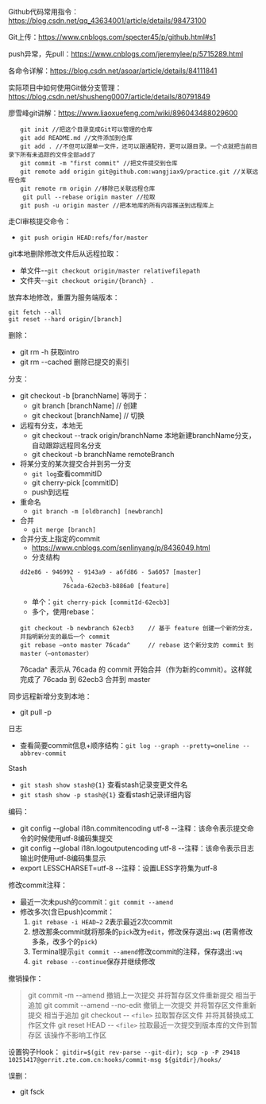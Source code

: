 Github代码常用指令：https://blog.csdn.net/qq_43634001/article/details/98473100

Git上传：https://www.cnblogs.com/specter45/p/github.html#s1

push异常，先pull：https://www.cnblogs.com/jeremylee/p/5715289.html

各命令详解：https://blog.csdn.net/asoar/article/details/84111841

实际项目中如何使用Git做分支管理：https://blog.csdn.net/shusheng0007/article/details/80791849

廖雪峰git讲解：https://www.liaoxuefeng.com/wiki/896043488029600

```
　　git init //把这个目录变成Git可以管理的仓库
　　git add README.md //文件添加到仓库
　　git add . //不但可以跟单一文件，还可以跟通配符，更可以跟目录。一个点就把当前目录下所有未追踪的文件全部add了 
　　git commit -m "first commit" //把文件提交到仓库
　　git remote add origin git@github.com:wangjiax9/practice.git //关联远程仓库
　　git remote rm origin //移除已关联远程仓库
    git pull --rebase origin master //拉取
　　git push -u origin master //把本地库的所有内容推送到远程库上
```

走CI审核提交命令：
* `git push origin HEAD:refs/for/master`

git本地删除修改文件后从远程拉取：
* 单文件--`git checkout origin/master relativefilepath`
* 文件夹--`git checkout origin/{branch} .`

放弃本地修改，重置为服务端版本：
```
git fetch --all
git reset --hard origin/[branch]
```

删除：
* git rm -h 获取intro
* git rm --cached   删除已提交的索引

分支：
* git checkout -b [branchName]  等同于：
    * git branch [branchName]   // 创建
    * git checkout [branchName] // 切换
* 远程有分支，本地无
    * git checkout --track origin/branchName 本地新建branchName分支，自动跟踪远程同名分支
    * git checkout -b branchName remoteBranch
* 将某分支的某次提交合并到另一分支
    * `git log`查看commitID
    * git cherry-pick [commitID]
    * push到远程
* 重命名
    * `git branch -m [oldbranch] [newbranch]`
* 合并
    * `git merge [branch]`
* 合并分支上指定的commit
    * https://www.cnblogs.com/senlinyang/p/8436049.html
    * 分支结构
    ```
    dd2e86 - 946992 - 9143a9 - a6fd86 - 5a6057 [master]
                  \
                76cada-62ecb3-b886a0 [feature]
    ```
    * 单个：`git cherry-pick [commitId-62ecb3]`
    * 多个，使用rebase：
    ```
    git checkout -b newbranch 62ecb3    // 基于 feature 创建一个新的分支，并指明新分支的最后一个 commit
    git rebase —onto master 76cada^     // rebase 这个新分支的 commit 到 master（–ontomaster）
    ```
    76cada^ 表示从 76cada 的 commit 开始合并（作为新的commit）。这样就完成了 76cada 到 62ecb3 合并到 master

同步远程新增分支到本地：
* git pull -p

日志
* 查看简要commit信息+顺序结构：`git log --graph --pretty=oneline --abbrev-commit`

Stash
* `git stash show stash@{1}`    查看stash记录变更文件名
* `git stash show -p stash@{1}` 查看stash记录详细内容

编码：
* git config --global i18n.commitencoding utf-8  --注释：该命令表示提交命令的时候使用utf-8编码集提交
* git config --global i18n.logoutputencoding utf-8 --注释：该命令表示日志输出时使用utf-8编码集显示
* export LESSCHARSET=utf-8  --注释：设置LESS字符集为utf-8

修改commit注释：
* 最近一次未push的commit：`git commit --amend`
* 修改多次(含已push)commit：
    1. `git rebase -i HEAD~2` 2表示最近2次commit
    2. 想改那条commit就将那条的`pick`改为`edit`，修改保存退出`:wq` (若需修改多条，改多个的`pick`)
    3. Terminal提示`git commit --amend`修改commit的注释，保存退出`:wq`
    4. `git rebase --continue`保存并继续修改

撤销操作：
> git commit -m --amend        撤销上一次提交  并将暂存区文件重新提交 相当于追加
> git commit --amend --no-edit       撤销上一次提交  并将暂存区文件重新提交 相当于追加
> git checkout -- `<file>`     拉取暂存区文件 并将其替换成工作区文件
> git reset HEAD  -- `<file>`  拉取最近一次提交到版本库的文件到暂存区  该操作不影响工作区

设置钩子Hook：
`gitdir=$(git rev-parse --git-dir); scp -p -P 29418 10251417@gerrit.zte.com.cn:hooks/commit-msg ${gitdir}/hooks/`

误删：
* git fsck
